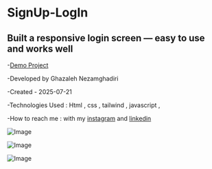 # SignUp-LogIn 

## Built a responsive login screen — easy to use and works well

-[Demo Project](https://ghazalehnezamghadiri.github.io/SignUp-LogIn/) 

-Developed by Ghazaleh Nezamghadiri

-Created - 2025-07-21

-Technologies Used : Html , css , tailwind , javascript , 

-How to reach me : with my [instagram](https://www.instagram.com/ghazale.ghadiri/?hl=en) and  [linkedin](https://www.linkedin.com/in/ghazaleh-nezamghadiri-06b626302/)

![Image](https://github.com/user-attachments/assets/90985530-ea9a-4a82-80f9-f6d7447418f9)

![Image](https://github.com/user-attachments/assets/6064a93a-a832-4827-bf61-299fa0b79773)

![Image](https://github.com/user-attachments/assets/145842fb-f354-4008-b1d2-46a3a5540d45)


